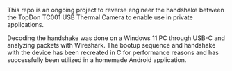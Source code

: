 This repo is an ongoing project to reverse engineer the handshake between the TopDon TC001 USB Thermal Camera to enable use in private applications.

Decoding the handshake was done on a Windows 11 PC through USB-C and analyzing packets with Wireshark.
The bootup sequence and handshake with the device has been recreated in C for performance reasons and has successfully been utilized in a homemade Android application.
